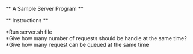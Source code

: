 ** A Sample Server Program **

** Instructions **

*Run server.sh file         
*Give how many number of requests should be handle at the same time?   
*Give how many request can be queued at the same time
